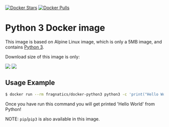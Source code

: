 [![Docker Stars](https://img.shields.io/docker/stars/fragnatics/docker-python3.svg?style=flat-square)](https://hub.docker.com/r/fragnatics/docker-python3/)
[![Docker Pulls](https://img.shields.io/docker/pulls/fragnatics/docker-python3.svg?style=flat-square)](https://hub.docker.com/r/fragnatics/docker-python3/)


Python 3 Docker image
=====================

This image is based on Alpine Linux image, which is only a 5MB image, and contains
[Python 3](https://www.python.org/).

Download size of this image is only:

[![](https://images.microbadger.com/badges/version/fragnatics/docker-python3.svg)](https://microbadger.com/images/fragnatics/docker-python3 "Get your own version badge on microbadger.com")
[![](https://images.microbadger.com/badges/image/fragnatics/docker-python3.svg)](http://microbadger.com/images/fragnatics/docker-python3 "Get your own image badge on microbadger.com")


Usage Example
-------------

```bash
$ docker run --rm fragnatics/docker-python3 python3 -c 'print("Hello World")'
```

Once you have run this command you will get printed 'Hello World' from Python!

NOTE: `pip`/`pip3` is also available in this image.
